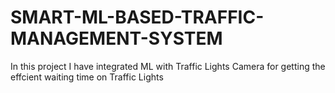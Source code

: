 # SMART-ML-BASED-TRAFFIC-MANAGEMENT-SYSTEM
In this project I have integrated ML with Traffic Lights Camera for getting the effcient waiting time on Traffic Lights

